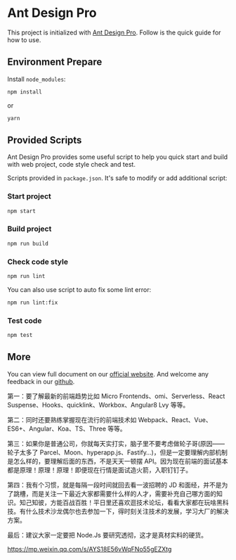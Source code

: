 # Ant Design Pro

This project is initialized with [Ant Design Pro](https://pro.ant.design). Follow is the quick guide for how to use.

## Environment Prepare

Install `node_modules`:

```bash
npm install
```

or

```bash
yarn
```

## Provided Scripts

Ant Design Pro provides some useful script to help you quick start and build with web project, code style check and test.

Scripts provided in `package.json`. It's safe to modify or add additional script:

### Start project

```bash
npm start
```

### Build project

```bash
npm run build
```

### Check code style

```bash
npm run lint
```

You can also use script to auto fix some lint error:

```bash
npm run lint:fix
```

### Test code

```bash
npm test
```

## More

You can view full document on our [official website](https://pro.ant.design). And welcome any feedback in our [github](https://github.com/ant-design/ant-design-pro).

第一：要了解最新的前端趋势比如 Micro Frontends、omi、Serverless、React Suspense、Hooks、quicklink、Workbox、Angular8 Lvy 等等。

第二：同时还要熟练掌握现在流行的前端技术如 Webpack、React、Vue、ES6+、Angular、Koa、TS、Three 等等。

第三：如果你是普通公司，你就每天实打实，脑子里不要考虑做轮子哥(原因——轮子太多了 Parcel、Moon、hyperapp.js、Fastify…)，但是一定要理解内部机制是怎么样的，要理解后面的东西，不是天天一顿摆 API。因为现在前端的面试基本都是原理！原理！原理！即便现在行情是面试造火箭，入职钉钉子。

第四：我有个习惯，就是每隔一段时间就回去看一波招聘的 JD 和面经，并不是为了跳槽，而是关注一下最近大家都需要什么样的人才，需要补充自己哪方面的知识。知己知彼，方能百战百胜！平日里还喜欢逛技术论坛，看看大家都在玩啥黑科技。有什么技术沙龙偶尔也去参加一下，得时刻关注技术的发展，学习大厂的解决方案。

最后：建议大家一定要把 Node.Js 要研究透彻，这才是真材实料的硬货。

https://mp.weixin.qq.com/s/AYS18E56vWqFNo55gEZXtg
